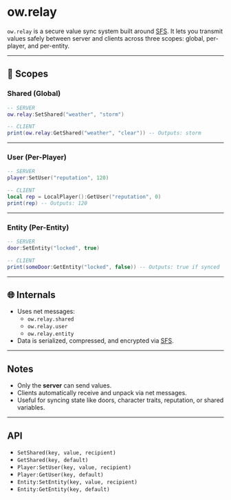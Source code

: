 # ow.relay

`ow.relay` is a secure value sync system built around [SFS](https://github.com/Srlion/sfs). It lets you transmit values safely between server and clients across three scopes: global, per-player, and per-entity.

---

## 🔧 Scopes

### Shared (Global)

```lua
-- SERVER
ow.relay:SetShared("weather", "storm")

-- CLIENT
print(ow.relay:GetShared("weather", "clear")) -- Outputs: storm
```

---

### User (Per-Player)

```lua
-- SERVER
player:SetUser("reputation", 120)

-- CLIENT
local rep = LocalPlayer():GetUser("reputation", 0)
print(rep) -- Outputs: 120
```

---

### Entity (Per-Entity)

```lua
-- SERVER
door:SetEntity("locked", true)

-- CLIENT
print(someDoor:GetEntity("locked", false)) -- Outputs: true if synced
```

---

## 🌐 Internals

- Uses net messages:
  - `ow.relay.shared`
  - `ow.relay.user`
  - `ow.relay.entity`
- Data is serialized, compressed, and encrypted via [SFS](https://github.com/Srlion/sfs).

---

## Notes

- Only the **server** can send values.
- Clients automatically receive and unpack via net messages.
- Useful for syncing state like doors, character traits, reputation, or shared variables.

---

## API

- `SetShared(key, value, recipient)`
- `GetShared(key, default)`
- `Player:SetUser(key, value, recipient)`
- `Player:GetUser(key, default)`
- `Entity:SetEntity(key, value, recipient)`
- `Entity:GetEntity(key, default)`
